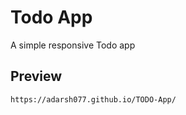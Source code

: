 # Todo App

A simple responsive Todo app

## Preview

```bash
https://adarsh077.github.io/TODO-App/
```
